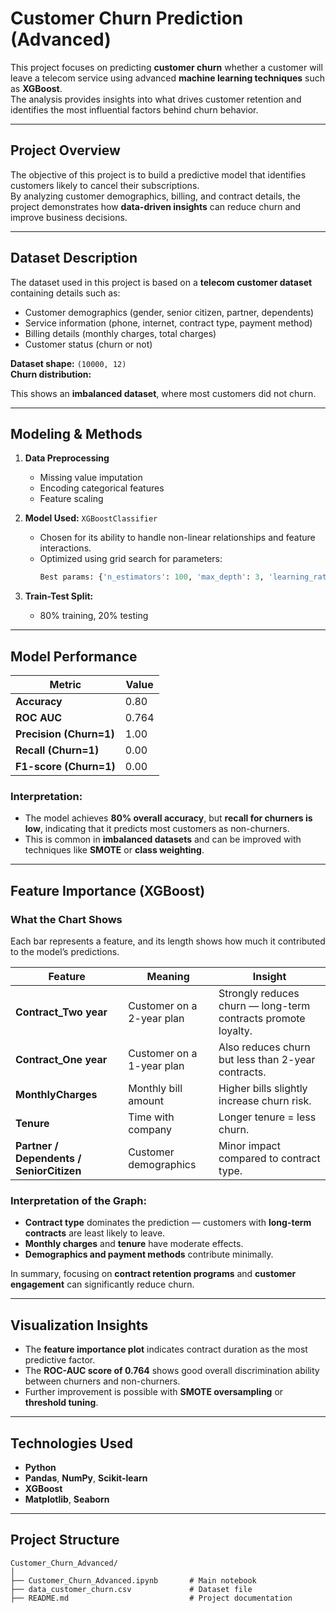 # Customer Churn Prediction (Advanced)

This project focuses on predicting **customer churn** whether a customer will leave a telecom service using advanced **machine learning techniques** such as **XGBoost**.  
The analysis provides insights into what drives customer retention and identifies the most influential factors behind churn behavior.

---

## Project Overview

The objective of this project is to build a predictive model that identifies customers likely to cancel their subscriptions.  
By analyzing customer demographics, billing, and contract details, the project demonstrates how **data-driven insights** can reduce churn and improve business decisions.

---

## Dataset Description

The dataset used in this project is based on a **telecom customer dataset** containing details such as:
- Customer demographics (gender, senior citizen, partner, dependents)
- Service information (phone, internet, contract type, payment method)
- Billing details (monthly charges, total charges)
- Customer status (churn or not)

**Dataset shape:** `(10000, 12)`  
**Churn distribution:**

This shows an **imbalanced dataset**, where most customers did not churn.

---

## Modeling & Methods

1. **Data Preprocessing**
   - Missing value imputation
   - Encoding categorical features
   - Feature scaling

2. **Model Used:** `XGBoostClassifier`
   - Chosen for its ability to handle non-linear relationships and feature interactions.
   - Optimized using grid search for parameters:
     ```python
     Best params: {'n_estimators': 100, 'max_depth': 3, 'learning_rate': 0.01}
     ```

3. **Train-Test Split:**
   - 80% training, 20% testing

---

## Model Performance

| Metric | Value |
|--------|--------|
| **Accuracy** | 0.80 |
| **ROC AUC** | 0.764 |
| **Precision (Churn=1)** | 1.00 |
| **Recall (Churn=1)** | 0.00 |
| **F1-score (Churn=1)** | 0.00 |

### Interpretation:
- The model achieves **80% overall accuracy**, but **recall for churners is low**, indicating that it predicts most customers as non-churners.
- This is common in **imbalanced datasets** and can be improved with techniques like **SMOTE** or **class weighting**.

---

## Feature Importance (XGBoost)

### What the Chart Shows

Each bar represents a feature, and its length shows how much it contributed to the model’s predictions.

| Feature | Meaning | Insight |
|----------|----------|----------|
| **Contract_Two year** | Customer on a 2-year plan | Strongly reduces churn — long-term contracts promote loyalty. |
| **Contract_One year** | Customer on a 1-year plan | Also reduces churn but less than 2-year contracts. |
| **MonthlyCharges** | Monthly bill amount | Higher bills slightly increase churn risk. |
| **Tenure** | Time with company | Longer tenure = less churn. |
| **Partner / Dependents / SeniorCitizen** | Customer demographics | Minor impact compared to contract type. |

### Interpretation of the Graph:
- **Contract type** dominates the prediction — customers with **long-term contracts** are least likely to leave.
- **Monthly charges** and **tenure** have moderate effects.
- **Demographics and payment methods** contribute minimally.
  
In summary, focusing on **contract retention programs** and **customer engagement** can significantly reduce churn.

---

## Visualization Insights

- The **feature importance plot** indicates contract duration as the most predictive factor.
- The **ROC-AUC score of 0.764** shows good overall discrimination ability between churners and non-churners.
- Further improvement is possible with **SMOTE oversampling** or **threshold tuning**.

---

## Technologies Used

- **Python**
- **Pandas**, **NumPy**, **Scikit-learn**
- **XGBoost**
- **Matplotlib**, **Seaborn**

---

## Project Structure
```
Customer_Churn_Advanced/
│
├── Customer_Churn_Advanced.ipynb       # Main notebook
├── data_customer_churn.csv             # Dataset file
├── README.md                           # Project documentation
```

